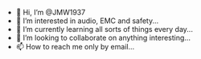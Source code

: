 - 👋 Hi, I’m @JMW1937
- 👀 I’m interested in audio, EMC and safety...
- 🌱 I’m currently learning all sorts of things every day...
- 💞️ I’m looking to collaborate on anything interesting...
- 📫 How to reach me only by email...

<!---
JMW1937/JMW1937 is a ✨ special ✨ repository because its `README.md` (this file) appears on your GitHub profile.
You can click the Preview link to take a look at your changes.
--->
